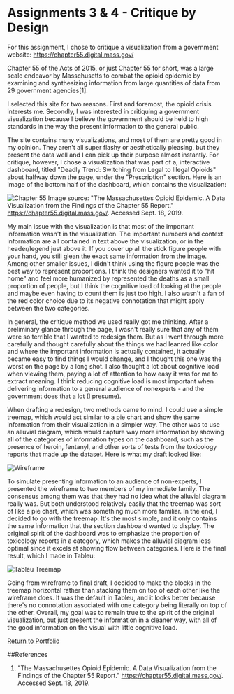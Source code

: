 # Assignments 3 & 4 - Critique by Design

For this assignment, I chose to critique a visualization from a government website: https://chapter55.digital.mass.gov/

Chapter 55 of the Acts of 2015, or just Chapter 55 for short, was a large scale endeavor by Masschusetts to combat the opioid epidemic by examining and synthesizing information from large quantities of data from 29 government agencies[1].

I selected this site for two reasons. First and foremost, the opioid crisis interests me. Secondly, I was interested in critiquing a government visualization because I believe the government should be held to high standards in the way the present information to the general public.

The site contains many visualizations, and most of them are pretty good in my opinion. They aren't all super flashy or aesthetically pleasing, but they present the data well and I can pick up their purpose almost instantly. For critique, however, I chose a visualization that was part of a, interactive dashboard, titled "Deadly Trend: Switching from Legal to Illegal Opioids" about halfway down the page, under the "Prescription" section. Here is an image of the bottom half of the dashboard, which contains the visualization:

![Chapter 55](https://jhumes.github.io/Humes-Portfolio/images/Assignment_3-4/ch55_Opioid_Viz.PNG)
Image source: "The Massachusettes Opioid Epidemic. A Data Visualization from the Findings of the Chapter 55 Report." https://chapter55.digital.mass.gov/. Accessed Sept. 18, 2019.

My main issue with the visualization is that most of the important information wasn't in the visualization. The important numbers and context information are all contained in text above the visualization, or in the header/legend just above it. If you cover up all the stick figure people with your hand, you still glean the exact same information from the image. Among other smaller issues, I didn't think using the figure people was the best way to represent proportions. I think the designers wanted it to "hit home" and feel more humanized by represented the deaths as a small proportion of people, but I think the cognitive load of looking at the people and maybe even having to count them is just too high. I also wasn't a fan of the red color choice due to its negative connotation that might apply between the two categories.

In general, the critique method we used really got me thinking. After a preliminary glance through the page, I wasn't really sure that any of them were so terrible that I wanted to redesign them. But as I went through more carefully and thought carefully about the things we had leanred like color and where the important information is actually contained, it actually became easy to find things I would change, and I thought this one was the worst on the page by a long shot. I also thought a lot about cognitive load when viewing them, paying a lot of attention to how easy it was for me to extract meaning. I think reducing cognitive load is most important when delivering information to a general audience of nonexperts - and the government does that a lot (I presume).

When drafting a redesign, two methods came to mind. I could use a simple treemap, which would act similar to a pie chart and show the same information from their visualization in a simpler way. The other was to use an alluvial diagram, which would capture way more information by showing all of the categories of information types on the dashboard, such as the presence of heroin, fentanyl, and other sorts of tests from the toxicology reports that made up the dataset. Here is what my draft looked like:

![Wireframe](https://jhumes.github.io/Humes-Portfolio/images/Assignment_3-4/Wireframe.jpg)

To simulate presenting information to an audience of non-experts, I presented the wireframe to two members of my immediate family. The consensus among them was that they had no idea what the alluvial diagram really was. But both understood relatively easily that the treemap was sort of like a pie chart, which was something much more familiar. In the end, I decided to go with the treemap. It's the most simple, and it only contains the same information that the section dashboard wanted to display. The original spirit of the dashboard was to emphasize the proportion of toxicology reports in a category, which makes the alluvial diagram less optimal since it excels at showing flow between categories. Here is the final result, which I made in Tableu:

![Tableu Treemap](https://jhumes.github.io/Humes-Portfolio/images/Assignment_3-4/ch55_treemap.png)

Going from wireframe to final draft, I decided to make the blocks in the treemap horizontal rather than stacking them on top of each other like the wireframe does. It was the default in Tableu, and it looks better because there's no connotation associated with one category being literally on top of the other. Overall, my goal was to remain true to the spirit of the original visualization, but just present the information in a cleaner way, with all of the good information on the visual with little cognitive load.

[Return to Portfolio](https://jhumes.github.io/Humes-Portfolio/)

##References
1. "The Massachusettes Opioid Epidemic. A Data Visualization from the Findings of the Chapter 55 Report." https://chapter55.digital.mass.gov/. Accessed Sept. 18, 2019.
